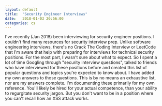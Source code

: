 ```yaml
---
layout: default
title:  "Security Engineer Interviews"
date:   2018-01-03 20:56:00
categories: cs
---
```


I've recently (Jan 2018) been interviewing for security engineer positions. I couldn't find many resources for security interview prep.
Unlike software engineering interviews, there's no Crack The Coding Interview or LeetCode that I'm aware that help with preparing for
interviews for technical security positions. For the most part, I wasn't sure about what to expect. So I spent a lot of time Googling 
through "security interview questions", talked to friends who have interviewed for these positions before and created this list of popular
questions and topics you're expected to know about. I have added my own answers to those questions. This is by no means an exhaustive list,
nor are my answers complete. I'm documenting these primarily for my own reference. You'll likely be hired for your actual competence, than 
your ability to regurgitate security jargon. But you don't want to be in a position where you can't recall how an XSS attack works.

